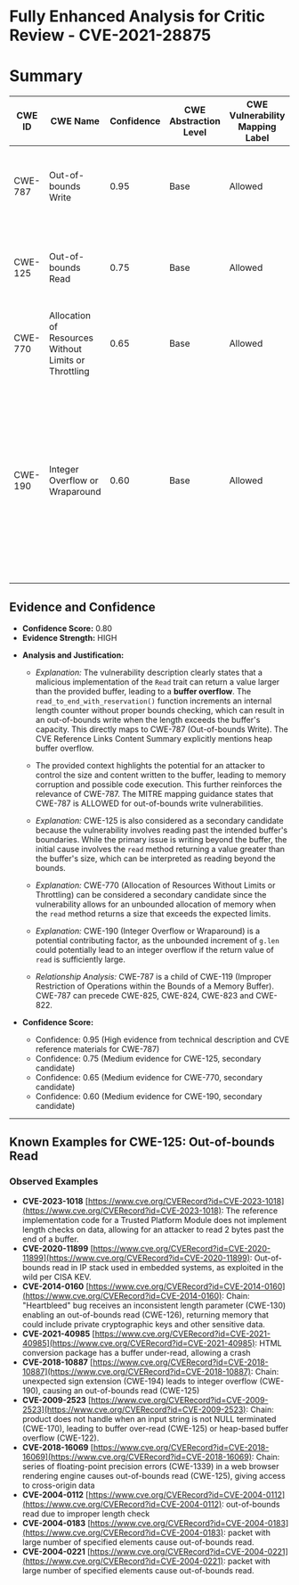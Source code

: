 # Fully Enhanced Analysis for Critic Review - CVE-2021-28875

# Summary
| CWE ID | CWE Name | Confidence | CWE Abstraction Level | CWE Vulnerability Mapping Label | CWE-Vulnerability Mapping Notes |
|---|---|---|---|---|---|
| CWE-787 | Out-of-bounds Write | 0.95 | Base | Allowed | The product writes data past the end, or before the beginning, of the intended buffer. |
| CWE-125 | Out-of-bounds Read | 0.75 | Base | Allowed | The product reads data past the end, or before the beginning, of the intended buffer. |
| CWE-770 | Allocation of Resources Without Limits or Throttling | 0.65 | Base | Allowed | Allocation of Resources Without Limits or Throttling |
| CWE-190 | Integer Overflow or Wraparound | 0.60 | Base | Allowed | The product performs a calculation that can produce an integer overflow or wraparound when the logic assumes that the resulting value will always be larger than the original value. |

## Evidence and Confidence

*   **Confidence Score:** 0.80
*   **Evidence Strength:** HIGH

- **Analysis and Justification:**
  - *Explanation:* The vulnerability description clearly states that a malicious implementation of the `Read` trait can return a value larger than the provided buffer, leading to a **buffer overflow**. The `read_to_end_with_reservation()` function increments an internal length counter without proper bounds checking, which can result in an out-of-bounds write when the length exceeds the buffer's capacity. This directly maps to CWE-787 (Out-of-bounds Write). The CVE Reference Links Content Summary explicitly mentions heap buffer overflow.
  - The provided context highlights the potential for an attacker to control the size and content written to the buffer, leading to memory corruption and possible code execution. This further reinforces the relevance of CWE-787. The MITRE mapping guidance states that CWE-787 is ALLOWED for out-of-bounds write vulnerabilities.
  - *Explanation:* CWE-125 is also considered as a secondary candidate because the vulnerability involves reading past the intended buffer's boundaries. While the primary issue is writing beyond the buffer, the initial cause involves the `read` method returning a value greater than the buffer's size, which can be interpreted as reading beyond the bounds.
  - *Explanation:* CWE-770 (Allocation of Resources Without Limits or Throttling) can be considered a secondary candidate since the vulnerability allows for an unbounded allocation of memory when the `read` method returns a size that exceeds the expected limits.
  - *Explanation:* CWE-190 (Integer Overflow or Wraparound) is a potential contributing factor, as the unbounded increment of `g.len` could potentially lead to an integer overflow if the return value of `read` is sufficiently large.

  - *Relationship Analysis:* CWE-787 is a child of CWE-119 (Improper Restriction of Operations within the Bounds of a Memory Buffer). CWE-787 can precede CWE-825, CWE-824, CWE-823 and CWE-822.

- **Confidence Score:**
  - Confidence: 0.95 (High evidence from technical description and CVE reference materials for CWE-787)
  - Confidence: 0.75 (Medium evidence for CWE-125, secondary candidate)
  - Confidence: 0.65 (Medium evidence for CWE-770, secondary candidate)
  - Confidence: 0.60 (Medium evidence for CWE-190, secondary candidate)

---



## Known Examples for CWE-125: Out-of-bounds Read
### Observed Examples
- **CVE-2023-1018** [https://www.cve.org/CVERecord?id=CVE-2023-1018](https://www.cve.org/CVERecord?id=CVE-2023-1018): The reference implementation code for a Trusted Platform Module does not implement length checks on data, allowing for an attacker to read 2 bytes past the end of a buffer.
- **CVE-2020-11899** [https://www.cve.org/CVERecord?id=CVE-2020-11899](https://www.cve.org/CVERecord?id=CVE-2020-11899): Out-of-bounds read in IP stack used in embedded systems, as exploited in the wild per CISA KEV.
- **CVE-2014-0160** [https://www.cve.org/CVERecord?id=CVE-2014-0160](https://www.cve.org/CVERecord?id=CVE-2014-0160): Chain: "Heartbleed" bug receives an inconsistent length parameter (CWE-130) enabling an out-of-bounds read (CWE-126), returning memory that could include private cryptographic keys and other sensitive data.
- **CVE-2021-40985** [https://www.cve.org/CVERecord?id=CVE-2021-40985](https://www.cve.org/CVERecord?id=CVE-2021-40985): HTML conversion package has a buffer under-read, allowing a crash
- **CVE-2018-10887** [https://www.cve.org/CVERecord?id=CVE-2018-10887](https://www.cve.org/CVERecord?id=CVE-2018-10887): Chain: unexpected sign extension (CWE-194) leads to integer overflow (CWE-190), causing an out-of-bounds read (CWE-125)
- **CVE-2009-2523** [https://www.cve.org/CVERecord?id=CVE-2009-2523](https://www.cve.org/CVERecord?id=CVE-2009-2523): Chain: product does not handle when an input string is not NULL terminated (CWE-170), leading to buffer over-read (CWE-125) or heap-based buffer overflow (CWE-122).
- **CVE-2018-16069** [https://www.cve.org/CVERecord?id=CVE-2018-16069](https://www.cve.org/CVERecord?id=CVE-2018-16069): Chain: series of floating-point precision errors (CWE-1339) in a web browser rendering engine causes out-of-bounds read (CWE-125), giving access to cross-origin data
- **CVE-2004-0112** [https://www.cve.org/CVERecord?id=CVE-2004-0112](https://www.cve.org/CVERecord?id=CVE-2004-0112): out-of-bounds read due to improper length check
- **CVE-2004-0183** [https://www.cve.org/CVERecord?id=CVE-2004-0183](https://www.cve.org/CVERecord?id=CVE-2004-0183): packet with large number of specified elements cause out-of-bounds read.
- **CVE-2004-0221** [https://www.cve.org/CVERecord?id=CVE-2004-0221](https://www.cve.org/CVERecord?id=CVE-2004-0221): packet with large number of specified elements cause out-of-bounds read.
